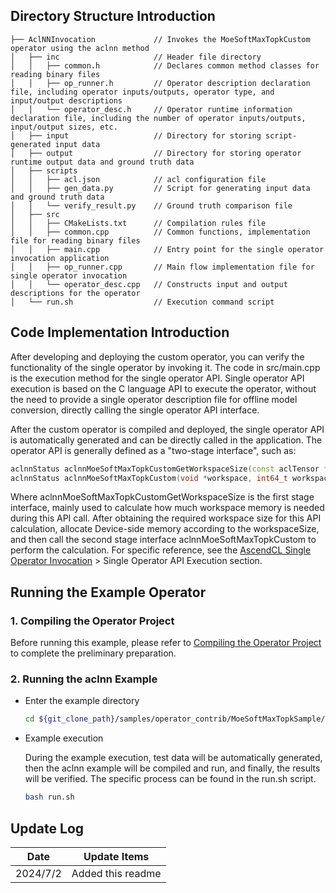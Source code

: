 ## Directory Structure Introduction
``` 
├── AclNNInvocation             // Invokes the MoeSoftMaxTopkCustom operator using the aclnn method
│   ├── inc                     // Header file directory
│   │   ├── common.h            // Declares common method classes for reading binary files
│   │   ├── op_runner.h         // Operator description declaration file, including operator inputs/outputs, operator type, and input/output descriptions
│   │   └── operator_desc.h     // Operator runtime information declaration file, including the number of operator inputs/outputs, input/output sizes, etc.
│   ├── input                   // Directory for storing script-generated input data
│   ├── output                  // Directory for storing operator runtime output data and ground truth data
│   ├── scripts
│   │   ├── acl.json            // acl configuration file
│   │   ├── gen_data.py         // Script for generating input data and ground truth data
│   │   └── verify_result.py    // Ground truth comparison file
│   ├── src
│   │   ├── CMakeLists.txt      // Compilation rules file
│   │   ├── common.cpp          // Common functions, implementation file for reading binary files
│   │   ├── main.cpp            // Entry point for the single operator invocation application
│   │   ├── op_runner.cpp       // Main flow implementation file for single operator invocation
│   │   └── operator_desc.cpp   // Constructs input and output descriptions for the operator
│   └── run.sh                  // Execution command script
``` 

## Code Implementation Introduction
After developing and deploying the custom operator, you can verify the functionality of the single operator by invoking it. The code in src/main.cpp is the execution method for the single operator API. Single operator API execution is based on the C language API to execute the operator, without the need to provide a single operator description file for offline model conversion, directly calling the single operator API interface.

After the custom operator is compiled and deployed, the single operator API is automatically generated and can be directly called in the application. The operator API is generally defined as a "two-stage interface", such as:
   ```cpp    
   aclnnStatus aclnnMoeSoftMaxTopkCustomGetWorkspaceSize(const aclTensor *x, const aclTensor *y, const alcTensor *out, uint64_t workspaceSize, aclOpExecutor **executor);
   aclnnStatus aclnnMoeSoftMaxTopkCustom(void *workspace, int64_t workspaceSize, aclOpExecutor **executor, aclrtStream stream);
   ```
Where aclnnMoeSoftMaxTopkCustomGetWorkspaceSize is the first stage interface, mainly used to calculate how much workspace memory is needed during this API call. After obtaining the required workspace size for this API calculation, allocate Device-side memory according to the workspaceSize, and then call the second stage interface aclnnMoeSoftMaxTopkCustom to perform the calculation. For specific reference, see the [AscendCL Single Operator Invocation](https://hiascend.com/document/redirect/CannCommunityAscendCInVorkSingleOp) > Single Operator API Execution section.

## Running the Example Operator
### 1. Compiling the Operator Project
Before running this example, please refer to [Compiling the Operator Project](../README.en.md#operatorcompile) to complete the preliminary preparation.

### 2. Running the aclnn Example

  - Enter the example directory

    ```bash
    cd ${git_clone_path}/samples/operator_contrib/MoeSoftMaxTopkSample/FrameworkLaunch/AclNNInvocation
    ```
  - Example execution    

    During the example execution, test data will be automatically generated, then the aclnn example will be compiled and run, and finally, the results will be verified. The specific process can be found in the run.sh script.

    ```bash
    bash run.sh
    ```

## Update Log
  | Date | Update Items |
|----|------|
| 2024/7/2  | Added this readme |